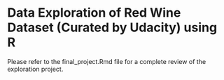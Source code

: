 # Data Exploration of Red Wine Dataset (Curated by Udacity) using R

Please refer to the final_project.Rmd file for a complete review of the exploration project.
